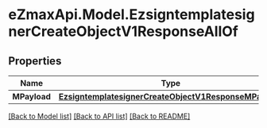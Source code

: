 
# eZmaxApi.Model.EzsigntemplatesignerCreateObjectV1ResponseAllOf

## Properties

Name | Type | Description | Notes
------------ | ------------- | ------------- | -------------
**MPayload** | [**EzsigntemplatesignerCreateObjectV1ResponseMPayload**](EzsigntemplatesignerCreateObjectV1ResponseMPayload.md) |  | 

[[Back to Model list]](../README.md#documentation-for-models)
[[Back to API list]](../README.md#documentation-for-api-endpoints)
[[Back to README]](../README.md)

